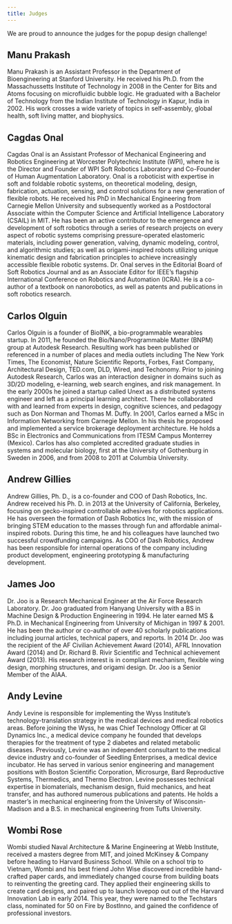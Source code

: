 ```yaml
---
title: Judges
---
```


We are proud to announce the judges for the popup design challenge!


Manu Prakash
-------------

Manu Prakash is an Assistant Professor in the Department of Bioengineering at Stanford University.  He received his Ph.D. from the Massachussetts Institute of Technology in 2008 in the Center for Bits and Atoms focusing on microfluidic bubble logic.  He graduated with a Bachelor of Technology from the Indian Institute of Technology in Kapur, India in 2002.  His work crosses a wide variety of topics in self-assembly, global health, soft living matter, and biophysics.


Cagdas Onal
------------

Cagdas Onal is an Assistant Professor of Mechanical Engineering and Robotics Engineering at Worcester Polytechnic Institute (WPI), where he is the Director and Founder of WPI Soft Robotics Laboratory and Co-Founder of Human Augmentation Laboratory. Onal is a roboticist with expertise in soft and foldable robotic systems, on theoretical modeling, design, fabrication, actuation, sensing, and control solutions for a new generation of flexible robots. He received his PhD in Mechanical Engineering from Carnegie Mellon University and subsequently worked as a Postdoctoral Associate within the Computer Science and Artificial Intelligence Laboratory (CSAIL) in MIT. He has been an active contributor to the emergence and development of soft robotics through a series of research projects on every aspect of robotic systems comprising pressure-operated elastomeric materials, including power generation, valving, dynamic modeling, control, and algorithmic studies; as well as origami-inspired robots utilizing unique kinematic design and fabrication principles to achieve increasingly accessible flexible robotic systems. Dr. Onal serves in the Editorial Board of Soft Robotics Journal and as an Associate Editor for IEEE’s flagship International Conference on Robotics and Automation (ICRA). He is a co-author of a textbook on nanorobotics, as well as patents and publications in soft robotics research.


Carlos Olguin
-------------

Carlos Olguin is a founder of BioINK, a bio-programmable wearables startup. In 2011, he founded the Bio/Nano/Programmable Matter (BNPM) group at Autodesk Research. Resulting work has been published or referenced in a number of places and media outlets including The New York Times, The Economist, Nature Scientific Reports, Forbes, Fast Company, Architectural Design, TED.com, DLD, Wired, and Techonomy.  Prior to joining Autodesk Research, Carlos was an interaction designer in domains such as 3D/2D modeling, e-learning, web search engines, and risk management. In the early 2000s he joined a startup called Unext as a distributed systems engineer and left as a principal learning architect. There he collaborated with and learned from experts in design, cognitive sciences, and pedagogy such as Don Norman and Thomas M. Duffy. In 2001, Carlos earned a MSc in Information Networking from Carnegie Mellon. In his thesis he proposed and implemented a service brokerage deployment architecture. He holds a BSc in Electronics and Communications from ITESM Campus Monterrey (Mexico). Carlos has also completed accredited graduate studies in systems and molecular biology, first at the University of Gothenburg in Sweden in 2006, and from 2008 to 2011 at Columbia University.

Andrew Gillies
--------------

Andrew Gillies, Ph. D., is a co-founder and COO of Dash Robotics, Inc. Andrew received his Ph. D. in 2013 at the University of California, Berkeley, focusing on gecko-inspired controllable adhesives for robotics applications. He has overseen the formation of Dash Robotics Inc, with the mission of bringing STEM education to the masses through fun and affordable animal-inspired robots. During this time, he and his colleagues have launched two successful crowdfunding campaigns. As COO of Dash Robotics, Andrew has been responsible for internal operations of the company including product development, engineering prototyping & manufacturing development.

James Joo
---------

Dr. Joo is a Research Mechanical Engineer at the Air Force Research Laboratory.  Dr. Joo graduated from Hanyang University with a BS in Machine Design & Production Engineering in 1994.  He later earned MS & Ph.D. in Mechanical Engineering from University of Michigan in 1997 & 2001. He has been the author or co-author of over 40 scholarly publications including journal articles, technical papers, and reports. In 2014 Dr. Joo was the recipient of the AF Civilian Achievement Award (2014), AFRL Innovation Award (2014) and Dr. Richard B. Rivir Scientific and Technical achievement Award (2013).  His research interest is in compliant mechanism, flexible wing design, morphing structures, and origami design. Dr. Joo is a Senior Member of the AIAA.

Andy Levine
-----------

Andy Levine is responsible for implementing the Wyss Institute’s technology-translation strategy in the medical devices and medical robotics areas. Before joining the Wyss, he was Chief Technology Officer at GI Dynamics Inc., a medical device company he founded that develops therapies for the treatment of type 2 diabetes and related metabolic diseases. Previously, Levine was an independent consultant to the medical device industry and co-founder of Seedling Enterprises, a medical device incubator. He has served in various senior engineering and management positions with Boston Scientific Corporation, Microsurge, Bard Reproductive Systems, Thermedics, and Thermo Electron. Levine possesses technical expertise in biomaterials, mechanism design, fluid mechanics, and heat transfer, and has authored numerous publications and patents. He holds a master’s in mechanical engineering from the University of Wisconsin-Madison and a B.S. in mechanical engineering from Tufts University. 

Wombi Rose
----------
Wombi studied Naval Architecture & Marine Engineering at Webb Institute, received a masters degree from MIT, and joined McKinsey & Company before heading to Harvard Business School. While on a school trip to Vietnam, Wombi and his best friend John Wise discovered incredible hand-crafted paper cards, and immediately changed course from building boats to reinventing the greeting card. They applied their engineering skills to create card designs, and paired up to launch lovepop out out of the Harvard Innovation Lab in early 2014.  This year, they were named to the Techstars class, nominated for 50 on Fire by BostInno, and gained the confidence of professional investors.